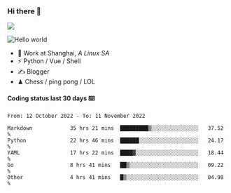 ### Hi there 👋
![](https://komarev.com/ghpvc/?username=Xuhandsome)


<img src="https://github-readme-stats.vercel.app/api?username=XuHandsome&show_icons=true&theme=merko" alt="Hello world">

<br/>

- 🍻  Work at Shanghai, _A Linux SA_
- ⚡  Python / Vue / Shell
- ✍️  Blogger
- ♟  Chess / ping pong / LOL

#### Coding status last 30 days ⌨️

<!--START_SECTION:waka-->

```text
From: 12 October 2022 - To: 11 November 2022

Markdown            35 hrs 21 mins  █████████▒░░░░░░░░░░░░░░░   37.52 %
Python              22 hrs 46 mins  ██████░░░░░░░░░░░░░░░░░░░   24.17 %
YAML                17 hrs 22 mins  ████▓░░░░░░░░░░░░░░░░░░░░   18.44 %
Go                  8 hrs 41 mins   ██▒░░░░░░░░░░░░░░░░░░░░░░   09.22 %
Other               4 hrs 41 mins   █▒░░░░░░░░░░░░░░░░░░░░░░░   04.98 %
```

<!--END_SECTION:waka-->
